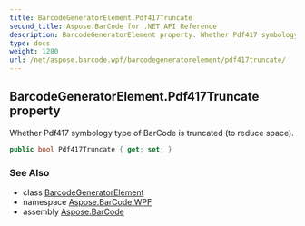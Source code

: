 ```yaml
---
title: BarcodeGeneratorElement.Pdf417Truncate
second_title: Aspose.BarCode for .NET API Reference
description: BarcodeGeneratorElement property. Whether Pdf417 symbology type of BarCode is truncated to reduce space
type: docs
weight: 1280
url: /net/aspose.barcode.wpf/barcodegeneratorelement/pdf417truncate/
---
```

## BarcodeGeneratorElement.Pdf417Truncate property

Whether Pdf417 symbology type of BarCode is truncated (to reduce space).

```csharp
public bool Pdf417Truncate { get; set; }
```

### See Also

* class [BarcodeGeneratorElement](../)
* namespace [Aspose.BarCode.WPF](../../barcodegeneratorelement/)
* assembly [Aspose.BarCode](../../../)


